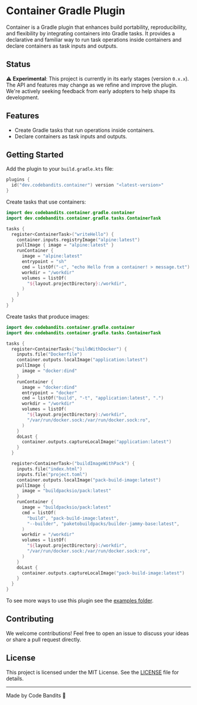 # Container Gradle Plugin

Container is a Gradle plugin that enhances build portability, reproducibility, and flexibility by integrating containers
into Gradle tasks. It provides a declarative and familiar way to run task operations inside containers and declare
containers as task inputs and outputs.

## Status

⚠️ **Experimental**: This project is currently in its early stages (version `0.x.x`). The API and features may change as
we refine and improve the plugin. We're actively seeking feedback from early adopters to help shape its development.

## Features

- Create Gradle tasks that run operations inside containers.
- Declare containers as task inputs and outputs.

## Getting Started

Add the plugin to your `build.gradle.kts` file:

```kotlin
plugins {
  id("dev.codebandits.container") version "<latest-version>"
}
```

Create tasks that use containers:

```kotlin
import dev.codebandits.container.gradle.container
import dev.codebandits.container.gradle.tasks.ContainerTask

tasks {
  register<ContainerTask>("writeHello") {
    container.inputs.registryImage("alpine:latest")
    pullImage { image = "alpine:latest" }
    runContainer {
      image = "alpine:latest"
      entrypoint = "sh"
      cmd = listOf("-c", "echo Hello from a container! > message.txt")
      workdir = "/workdir"
      volumes = listOf(
        "${layout.projectDirectory}:/workdir",
      )
    }
  }
}
```

Create tasks that produce images:

```kotlin
import dev.codebandits.container.gradle.container
import dev.codebandits.container.gradle.tasks.ContainerTask

tasks {
  register<ContainerTask>("buildWithDocker") {
    inputs.file("Dockerfile")
    container.outputs.localImage("application:latest")
    pullImage {
      image = "docker:dind"
    }
    runContainer {
      image = "docker:dind"
      entrypoint = "docker"
      cmd = listOf("build", "-t", "application:latest", ".")
      workdir = "/workdir"
      volumes = listOf(
        "${layout.projectDirectory}:/workdir",
        "/var/run/docker.sock:/var/run/docker.sock:ro",
      )
    }
    doLast {
      container.outputs.captureLocalImage("application:latest")
    }
  }

  register<ContainerTask>("buildImageWithPack") {
    inputs.file("index.html")
    inputs.file("project.toml")
    container.outputs.localImage("pack-build-image:latest")
    pullImage {
      image = "buildpacksio/pack:latest"
    }
    runContainer {
      image = "buildpacksio/pack:latest"
      cmd = listOf(
        "build", "pack-build-image:latest",
        "--builder", "paketobuildpacks/builder-jammy-base:latest",
      )
      workdir = "/workdir"
      volumes = listOf(
        "${layout.projectDirectory}:/workdir",
        "/var/run/docker.sock:/var/run/docker.sock:ro",
      )
    }
    doLast {
      container.outputs.captureLocalImage("pack-build-image:latest")
    }
  }
}
```

To see more ways to use this plugin see the [examples folder](examples/).

## Contributing

We welcome contributions! Feel free to open an issue to discuss your ideas or share a pull request directly.

## License

This project is licensed under the MIT License. See the [LICENSE](LICENSE) file for details.

---

Made by Code Bandits 🦅
